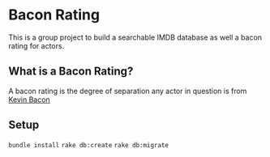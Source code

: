 # Bacon Rating

This is a group project to build a searchable IMDB database as well a bacon rating for actors. 

## What is a Bacon Rating?

A bacon rating is the degree of separation any actor in question is from [Kevin Bacon](http://www.imdb.com/name/nm0000102/)

## Setup

`bundle install`
`rake db:create`
`rake db:migrate`

